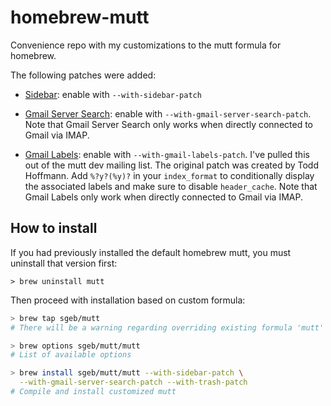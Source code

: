 # homebrew-mutt

Convenience repo with my customizations to the mutt formula for homebrew.

The following patches were added:

- [Sidebar](http://www.lunar-linux.org/mutt-sidebar/): enable with
  `--with-sidebar-patch`

- [Gmail Server Search](http://permalink.gmane.org/gmane.mail.mutt.devel/19624):
  enable with `--with-gmail-server-search-patch`. Note that Gmail Server Search
  only works when directly connected to Gmail via IMAP.

- [Gmail Labels](http://marc.info/?l=mutt-dev&m=132782593823479&w=2):
  enable with `--with-gmail-labels-patch`. I've pulled this out of the mutt dev
  mailing list. The original patch was created by Todd Hoffmann. Add `%?y?(%y)?`
  in your `index_format` to conditionally display the associated labels and make
  sure to disable `header_cache`. Note that Gmail Labels only work when directly
  connected to Gmail via IMAP.

## How to install

If you had previously installed the default homebrew mutt, you must uninstall
that version first:

```
> brew uninstall mutt
```

Then proceed with installation based on custom formula:

```bash
> brew tap sgeb/mutt
# There will be a warning regarding overriding existing formula 'mutt'

> brew options sgeb/mutt/mutt
# List of available options

> brew install sgeb/mutt/mutt --with-sidebar-patch \
  --with-gmail-server-search-patch --with-trash-patch
# Compile and install customized mutt
```
